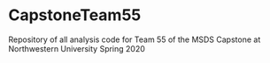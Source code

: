 # CapstoneTeam55
Repository of all analysis code for Team 55 of the MSDS Capstone at Northwestern University Spring 2020
